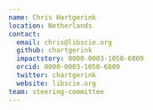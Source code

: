 ```yaml
---
name: Chris Hartgerink
location: Netherlands
contact:
  email: chris@libscie.org
  github: chartgerink
  impactstory: 0000-0003-1050-6809
  orcid: 0000-0003-1050-6809
  twitter: chartgerink
  website: libscie.org
team: steering-committee
---
```

